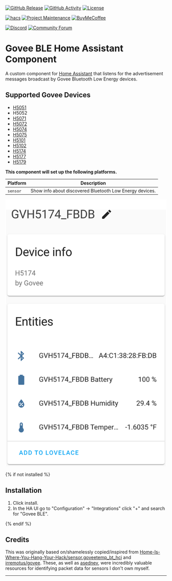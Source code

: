 [![GitHub Release][releases-shield]][releases]
[![GitHub Activity][commits-shield]][commits]
[![License][license-shield]][license]

[![hacs][hacsbadge]][hacs]
[![Project Maintenance][maintenance-shield]][user_profile]
[![BuyMeCoffee][buymecoffeebadge]][buymecoffee]

[![Discord][discord-shield]][discord]
[![Community Forum][forum-shield]][forum]

# Govee BLE Home Assistant Component

A custom component for [Home Assistant][hass] that listens for the advertisement messages broadcast by Govee Bluetooth Low Energy devices.

## Supported Govee Devices

- [H5051][h5051]
- H5052
- [H5071][h5071]
- [H5072][h5072]
- [H5074][h5074]
- [H5075][h5075]
- [H5101][h5101]
- [H5102][h5102]
- [H5174][h5174]
- [H5177][h5177]
- [H5179][h5179]

**This component will set up the following platforms.**

| Platform | Description                                              |
| -------- | -------------------------------------------------------- |
| `sensor` | Show info about discovered Bluetooth Low Energy devices. |

![example][exampleimg]

{% if not installed %}

## Installation

1. Click install.
1. In the HA UI go to "Configuration" -> "Integrations" click "+" and search for "Govee BLE".

{% endif %}

## Credits

This was originally based on/shamelessly copied/inspired from [Home-Is-Where-You-Hang-Your-Hack/sensor.goveetemp_bt_hci][goveetemp_bt_hci] and [irremotus/govee][govee]. These, as well as [asednev][govee-bt-client], were incredibly valuable resources for identifying packet data for sensors I don't own myself.

---

[govee_ble]: https://github.com/natekspencer/hacs-govee_ble
[buymecoffee]: https://www.buymeacoffee.com/natekspencer
[buymecoffeebadge]: https://img.shields.io/badge/buy%20me%20a%20coffee-donate-yellow.svg?style=for-the-badge
[commits-shield]: https://img.shields.io/github/commit-activity/y/natekspencer/hacs-govee_ble.svg?style=for-the-badge
[commits]: https://github.com/natekspencer/hacs-govee_ble/commits/main
[hacs]: https://hacs.xyz
[hacsbadge]: https://img.shields.io/badge/HACS-Custom-orange.svg?style=for-the-badge
[discord]: https://discord.gg/Qa5fW2R
[discord-shield]: https://img.shields.io/discord/330944238910963714.svg?style=for-the-badge
[exampleimg]: example.png
[forum-shield]: https://img.shields.io/badge/community-forum-brightgreen.svg?style=for-the-badge
[forum]: https://community.home-assistant.io/
[license]: https://github.com/natekspencer/hacs-govee_ble/blob/main/LICENSE
[license-shield]: https://img.shields.io/github/license/natekspencer/hacs-govee_ble.svg?style=for-the-badge
[maintenance-shield]: https://img.shields.io/badge/maintainer-%40natekspencer-blue.svg?style=for-the-badge
[releases-shield]: https://img.shields.io/github/release/natekspencer/hacs-govee_ble.svg?style=for-the-badge
[releases]: https://github.com/natekspencer/hacs-govee_ble/releases
[user_profile]: https://github.com/natekspencer
[hass]: https://www.home-assistant.io
[//]: #
[//]: # "Credits"
[//]: #
[goveetemp_bt_hci]: https://github.com/Home-Is-Where-You-Hang-Your-Hack/sensor.goveetemp_bt_hci
[govee]: https://github.com/irremotus/govee
[govee-bt-client]: https://github.com/asednev/govee-bt-client
[//]: #
[//]: # "Device links"
[//]: #
[h5051]: https://www.amazon.com/dp/B07FBCTQ3L
[h5071]: https://www.amazon.com/dp/B07TWMSNH5
[h5072]: https://www.amazon.com/dp/B07DWMJKP5
[h5074]: https://www.amazon.com/dp/B07R586J37
[h5075]: https://www.amazon.com/dp/B0872X4H4J
[h5101]: https://www.amazon.com/dp/B08CGM8DC7
[h5102]: https://www.amazon.com/dp/B087313N8F
[h5174]: https://www.amazon.com/dp/B08JLNXLVZ
[h5177]: https://www.amazon.com/dp/B08C9VYMHY
[h5179]: https://www.amazon.com/dp/B0872ZWV8X
